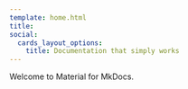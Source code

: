 ```yaml
---
template: home.html
title:
social:
  cards_layout_options:
    title: Documentation that simply works
---
```


Welcome to Material for MkDocs.
